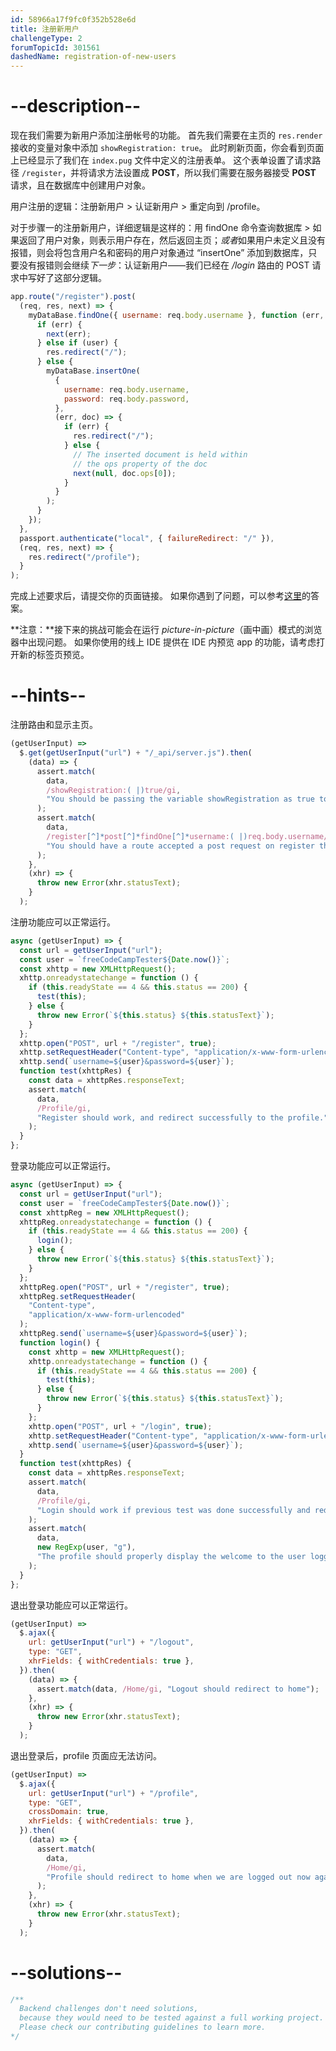 ```yaml
---
id: 58966a17f9fc0f352b528e6d
title: 注册新用户
challengeType: 2
forumTopicId: 301561
dashedName: registration-of-new-users
---
```


# --description--

现在我们需要为新用户添加注册帐号的功能。 首先我们需要在主页的 `res.render` 接收的变量对象中添加 `showRegistration: true`。 此时刷新页面，你会看到页面上已经显示了我们在 `index.pug` 文件中定义的注册表单。 这个表单设置了请求路径 `/register`，并将请求方法设置成 **POST**，所以我们需要在服务器接受 **POST** 请求，且在数据库中创建用户对象。

用户注册的逻辑：注册新用户 > 认证新用户 > 重定向到 /profile。

对于步骤一的注册新用户，详细逻辑是这样的：用 findOne 命令查询数据库 > 如果返回了用户对象，则表示用户存在，然后返回主页；*或者*如果用户未定义且没有报错，则会将包含用户名和密码的用户对象通过 “insertOne” 添加到数据库，只要没有报错则会继续*下一步*：认证新用户——我们已经在 _/login_ 路由的 POST 请求中写好了这部分逻辑。

```js
app.route("/register").post(
  (req, res, next) => {
    myDataBase.findOne({ username: req.body.username }, function (err, user) {
      if (err) {
        next(err);
      } else if (user) {
        res.redirect("/");
      } else {
        myDataBase.insertOne(
          {
            username: req.body.username,
            password: req.body.password,
          },
          (err, doc) => {
            if (err) {
              res.redirect("/");
            } else {
              // The inserted document is held within
              // the ops property of the doc
              next(null, doc.ops[0]);
            }
          }
        );
      }
    });
  },
  passport.authenticate("local", { failureRedirect: "/" }),
  (req, res, next) => {
    res.redirect("/profile");
  }
);
```

完成上述要求后，请提交你的页面链接。 如果你遇到了问题，可以参考[这里](https://gist.github.com/camperbot/b230a5b3bbc89b1fa0ce32a2aa7b083e)的答案。

**注意：**接下来的挑战可能会在运行 _picture-in-picture_（画中画）模式的浏览器中出现问题。 如果你使用的线上 IDE 提供在 IDE 内预览 app 的功能，请考虑打开新的标签页预览。

# --hints--

注册路由和显示主页。

```js
(getUserInput) =>
  $.get(getUserInput("url") + "/_api/server.js").then(
    (data) => {
      assert.match(
        data,
        /showRegistration:( |)true/gi,
        "You should be passing the variable showRegistration as true to your render function for the homepage"
      );
      assert.match(
        data,
        /register[^]*post[^]*findOne[^]*username:( |)req.body.username/gi,
        "You should have a route accepted a post request on register that querys the db with findone and the query being username: req.body.username"
      );
    },
    (xhr) => {
      throw new Error(xhr.statusText);
    }
  );
```

注册功能应可以正常运行。

```js
async (getUserInput) => {
  const url = getUserInput("url");
  const user = `freeCodeCampTester${Date.now()}`;
  const xhttp = new XMLHttpRequest();
  xhttp.onreadystatechange = function () {
    if (this.readyState == 4 && this.status == 200) {
      test(this);
    } else {
      throw new Error(`${this.status} ${this.statusText}`);
    }
  };
  xhttp.open("POST", url + "/register", true);
  xhttp.setRequestHeader("Content-type", "application/x-www-form-urlencoded");
  xhttp.send(`username=${user}&password=${user}`);
  function test(xhttpRes) {
    const data = xhttpRes.responseText;
    assert.match(
      data,
      /Profile/gi,
      "Register should work, and redirect successfully to the profile."
    );
  }
};
```

登录功能应可以正常运行。

```js
async (getUserInput) => {
  const url = getUserInput("url");
  const user = `freeCodeCampTester${Date.now()}`;
  const xhttpReg = new XMLHttpRequest();
  xhttpReg.onreadystatechange = function () {
    if (this.readyState == 4 && this.status == 200) {
      login();
    } else {
      throw new Error(`${this.status} ${this.statusText}`);
    }
  };
  xhttpReg.open("POST", url + "/register", true);
  xhttpReg.setRequestHeader(
    "Content-type",
    "application/x-www-form-urlencoded"
  );
  xhttpReg.send(`username=${user}&password=${user}`);
  function login() {
    const xhttp = new XMLHttpRequest();
    xhttp.onreadystatechange = function () {
      if (this.readyState == 4 && this.status == 200) {
        test(this);
      } else {
        throw new Error(`${this.status} ${this.statusText}`);
      }
    };
    xhttp.open("POST", url + "/login", true);
    xhttp.setRequestHeader("Content-type", "application/x-www-form-urlencoded");
    xhttp.send(`username=${user}&password=${user}`);
  }
  function test(xhttpRes) {
    const data = xhttpRes.responseText;
    assert.match(
      data,
      /Profile/gi,
      "Login should work if previous test was done successfully and redirect successfully to the profile."
    );
    assert.match(
      data,
      new RegExp(user, "g"),
      "The profile should properly display the welcome to the user logged in"
    );
  }
};
```

退出登录功能应可以正常运行。

```js
(getUserInput) =>
  $.ajax({
    url: getUserInput("url") + "/logout",
    type: "GET",
    xhrFields: { withCredentials: true },
  }).then(
    (data) => {
      assert.match(data, /Home/gi, "Logout should redirect to home");
    },
    (xhr) => {
      throw new Error(xhr.statusText);
    }
  );
```

退出登录后，profile 页面应无法访问。

```js
(getUserInput) =>
  $.ajax({
    url: getUserInput("url") + "/profile",
    type: "GET",
    crossDomain: true,
    xhrFields: { withCredentials: true },
  }).then(
    (data) => {
      assert.match(
        data,
        /Home/gi,
        "Profile should redirect to home when we are logged out now again"
      );
    },
    (xhr) => {
      throw new Error(xhr.statusText);
    }
  );
```

# --solutions--

```js
/**
  Backend challenges don't need solutions, 
  because they would need to be tested against a full working project. 
  Please check our contributing guidelines to learn more.
*/
```
